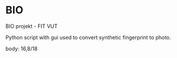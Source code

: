 # BIO
BIO projekt - FIT VUT

Python script with gui used to convert synthetic fingerprint to photo.

body: 16,8/18
